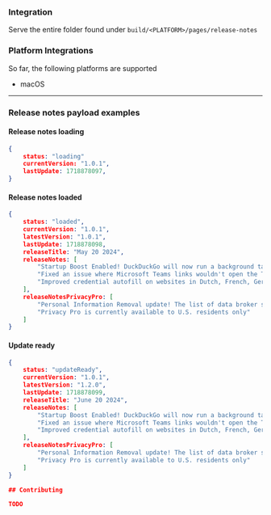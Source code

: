 ### Integration

Serve the entire folder found under `build/<PLATFORM>/pages/release-notes`

### Platform Integrations

So far, the following platforms are supported

- macOS

---

### Release notes payload examples

#### Release notes loading

```json
{
    status: "loading"
    currentVersion: "1.0.1",
    lastUpdate: 1718878097,
}
```

#### Release notes loaded

```json
{
    status: "loaded",
    currentVersion: "1.0.1",
    latestVersion: "1.0.1",
    lastUpdate: 1718878098,
    releaseTitle: "May 20 2024",
    releaseNotes: [
        "Startup Boost Enabled! DuckDuckGo will now run a background task whenever you startup your computer to help it launch faster.",
        "Fixed an issue where Microsoft Teams links wouldn't open the Teams app.",
        "Improved credential autofill on websites in Dutch, French, German, Italian, Spanish, and Swedish."
    ],
    releaseNotesPrivacyPro: [
        "Personal Information Removal update! The list of data broker sites we can scan and remove your info from is growing.",
        "Privacy Pro is currently available to U.S. residents only"
    ]
}
```

#### Update ready

```json
{
    status: "updateReady",
    currentVersion: "1.0.1",
    latestVersion: "1.2.0",
    lastUpdate: 1718878099,
    releaseTitle: "June 20 2024",
    releaseNotes: [
        "Startup Boost Enabled! DuckDuckGo will now run a background task whenever you startup your computer to help it launch faster.",
        "Fixed an issue where Microsoft Teams links wouldn't open the Teams app.",
        "Improved credential autofill on websites in Dutch, French, German, Italian, Spanish, and Swedish."
    ],
    releaseNotesPrivacyPro: [
        "Personal Information Removal update! The list of data broker sites we can scan and remove your info from is growing.",
        "Privacy Pro is currently available to U.S. residents only"
    ]
}

## Contributing

TODO
